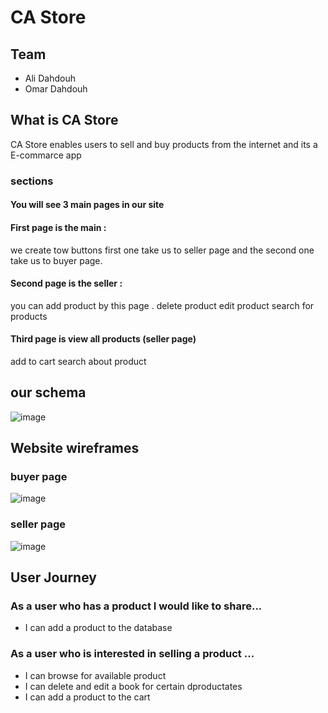 # CA Store

## Team
* Ali Dahdouh
* Omar Dahdouh

## What is CA Store
CA Store enables users to sell and buy products from the internet and its a E-commarce app

### sections
 #### You will see 3 main pages in our site
#### First page is the main :
we create tow buttons first one take us to seller page and the second one take us to buyer page.
#### Second page is the seller :
you can add product by this page .
delete product
edit product
search for products
 #### Third page is view all products (seller page)
add to cart
search about product

## our schema
![image](https://user-images.githubusercontent.com/41539949/75329153-d6745980-5887-11ea-8af8-446d60721d29.png)

## Website wireframes
### buyer page
![image](https://user-images.githubusercontent.com/41539949/75337853-7933d480-5896-11ea-9b87-8434e8634e96.png)
### seller page
![image](https://user-images.githubusercontent.com/41539949/75337879-851f9680-5896-11ea-8d15-6d5df3e47610.png)



## User Journey
### As a user who has a product I would like to share...

- I can add a product to the database
### As a user who is interested in selling a product ...

- I can browse for available product
- I can delete and edit a book for certain dproductates
- I can add a product to the cart